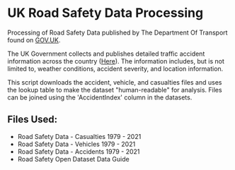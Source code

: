 # UK Road Safety Data Processing
Processing of Road Safety Data published by The Department Of Transport found on [GOV.UK](https://www.data.gov.uk/dataset/cb7ae6f0-4be6-4935-9277-47e5ce24a11f/road-safety-data).

The UK Government collects and publishes detailed traffic accident information across the country ([Here](https://www.data.gov.uk/dataset/cb7ae6f0-4be6-4935-9277-47e5ce24a11f/road-safety-data)). The information includes, but is not limited to, weather conditions, accident severity, and location information.

This script downloads the accident, vehicle, and casualties files and uses the lookup table to make the dataset "human-readable" for analysis. Files can be joined using the 'AccidentIndex' column in the datasets.

## Files Used:
* Road Safety Data - Casualties 1979 - 2021 
* Road Safety Data - Vehicles 1979 - 2021 
* Road Safety Data - Accidents 1979 - 2021
* Road Safety Open Dataset Data Guide

